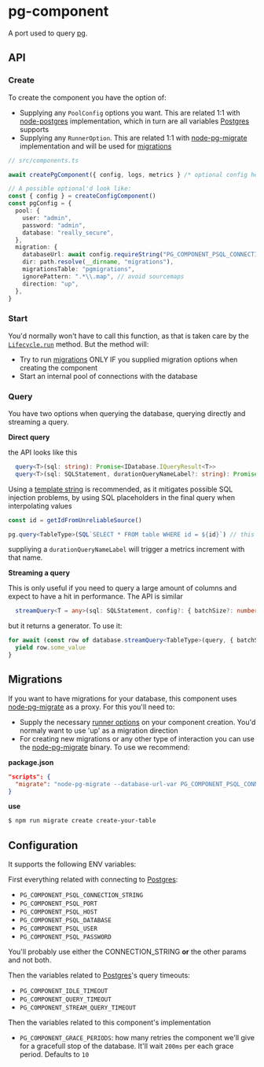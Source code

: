 # pg-component

A port used to query [pg](https://www.postgresql.org/).

## API

### Create

To create the component you have the option of:

- Supplying any `PoolConfig` options you want. This are related 1:1 with [node-postgres](https://node-postgres.com/api/pool) implementation, which in turn are all variables [Postgres](https://www.postgresql.org/) supports
- Supplying any `RunnerOption`. This are related 1:1 with [node-pg-migrate](https://github.com/salsita/node-pg-migrate) implementation and will be used for [migrations](#migrations)

```ts
// src/components.ts

await createPgComponent({ config, logs, metrics } /* optional config here */)

// A possible optional'd look like:
const { config } = createConfigComponent()
const pgConfig = {
  pool: {
    user: "admin",
    password: "admin",
    database: "really_secure",
  },
  migration: {
    databaseUrl: await config.requireString("PG_COMPONENT_PSQL_CONNECTION_STRING"),
    dir: path.resolve(__dirname, "migrations"),
    migrationsTable: "pgmigrations",
    ignorePattern: ".*\\.map", // avoid sourcemaps
    direction: "up",
  },
}
```

### Start

You'd normally won't have to call this function, as that is taken care by the [`Lifecycle.run`](https://github.com/well-known-components/interfaces) method. But the method will:

- Try to run [migrations](#migrations) ONLY IF you supplied migration options when creating the component
- Start an internal pool of connections with the database

### Query

You have two options when querying the database, querying directly and streaming a query.

**Direct query**

the API looks like this

```ts
  query<T>(sql: string): Promise<IDatabase.IQueryResult<T>>
  query<T>(sql: SQLStatement, durationQueryNameLabel?: string): Promise<IDatabase.IQueryResult<T>>
```

Using a [template string](https://github.com/felixfbecker/node-sql-template-strings#readme) is recommended, as it mitigates possible SQL injection problems, by using SQL placeholders in the final query when interpolating values

```ts
const id = getIdFromUnreliableSource()

pg.query<TableType>(SQL`SELECT * FROM table WHERE id = ${id}`) // this results in ['SELECT * FROM table WHERE id = $1', id]
```

suppliying a `durationQueryNameLabel` will trigger a metrics increment with that name.

**Streaming a query**

This is only useful if you need to query a large amount of columns and expect to have a hit in performance. The API is similar

```ts
  streamQuery<T = any>(sql: SQLStatement, config?: { batchSize?: number }): AsyncGenerator<T>
```

but it returns a generator. To use it:

```ts
for await (const row of database.streamQuery<TableType>(query, { batchSize: 10000 })) {
  yield row.some_value
}
```

## Migrations

If you want to have migrations for your database, this component uses [node-pg-migrate](https://github.com/salsita/node-pg-migrate) as a proxy. For this you'll need to:

- Supply the necessary [runner options](#create) on your component creation. You'd normaly want to use 'up' as a migration direction
- For creating new migrations or any other type of interaction you can use the [node-pg-migrate](https://github.com/salsita/node-pg-migrate) binary. To use we recommend:

**package.json**

```json
"scripts": {
  "migrate": "node-pg-migrate --database-url-var PG_COMPONENT_PSQL_CONNECTION_STRING --envPath .env -j ts --tsconfig tsconfig.json -m ./src/migrations"
}
```

**use**

```bash
$ npm run migrate create create-your-table
```

## Configuration

It supports the following ENV variables:

First everything related with connecting to [Postgres](https://www.postgresql.org/):

- `PG_COMPONENT_PSQL_CONNECTION_STRING`
- `PG_COMPONENT_PSQL_PORT`
- `PG_COMPONENT_PSQL_HOST`
- `PG_COMPONENT_PSQL_DATABASE`
- `PG_COMPONENT_PSQL_USER`
- `PG_COMPONENT_PSQL_PASSWORD`

You'll probably use either the CONNECTION_STRING **or** the other params and not both.

Then the variables related to [Postgres](https://www.postgresql.org/)'s query timeouts:

- `PG_COMPONENT_IDLE_TIMEOUT`
- `PG_COMPONENT_QUERY_TIMEOUT`
- `PG_COMPONENT_STREAM_QUERY_TIMEOUT`

Then the variables related to this component's implementation

- `PG_COMPONENT_GRACE_PERIODS`: how many retries the component we'll give for a gracefull stop of the database. It'll wait `200ms` per each grace period. Defaults to `10`
